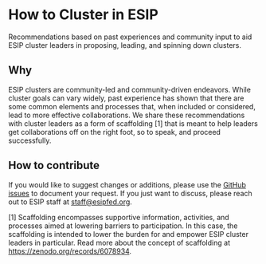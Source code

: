 # How to Cluster in ESIP
Recommendations based on past experiences and community input to aid ESIP cluster leaders in proposing, leading, and spinning down clusters.

## Why
ESIP clusters are community-led and community-driven endeavors. While cluster goals can vary widely, past experience has shown that there are some common elements and processes that, when included or considered, lead to more effective collaborations. We share these recommendations with cluster leaders as a form of scaffolding [1] that is meant to help leaders get collaborations off on the right foot, so to speak, and proceed successfully.

## How to contribute
If you would like to suggest changes or additions, please use the [GitHub issues](https://github.com/megancarterorlando/howtocluster/issues) to document your request. If you just want to discuss, please reach out to ESIP staff at staff@esipfed.org.


[1] Scaffolding encompasses supportive information, activities, and processes aimed at lowering barriers to participation. In this case, the scaffolding is intended to lower the burden for and empower ESIP cluster leaders in particular. Read more about the concept of scaffolding at https://zenodo.org/records/6078934.
